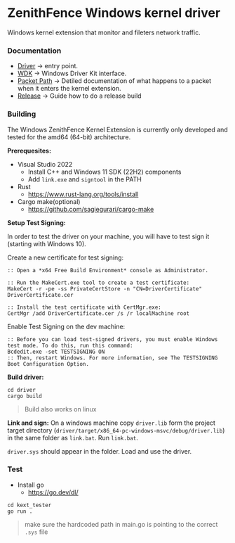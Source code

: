 # ZenithFence Windows kernel driver
Windows kernel extension that monitor and fileters network traffic.

### Documentation 

- [Driver](driver/README.md) -> entry point.
- [WDK](wdk/README.md) -> Windows Driver Kit interface.
- [Packet Path](PacketDoc.md) -> Detiled documentation of what happens to a packet when it enters the kernel extension.
- [Release](release/README.md) -> Guide how to do a release build

### Building

The Windows ZenithFence Kernel Extension is currently only developed and tested for the amd64 (64-bit) architecture.

__Prerequesites:__

- Visual Studio 2022
    - Install C++ and Windows 11 SDK (22H2) components
    - Add `link.exe` and `signtool` in the PATH
- Rust
    - https://www.rust-lang.org/tools/install
- Cargo make(optional)
    - https://github.com/sagiegurari/cargo-make

__Setup Test Signing:__

In order to test the driver on your machine, you will have to test sign it (starting with Windows 10).


Create a new certificate for test signing:

    :: Open a *x64 Free Build Environment* console as Administrator.

    :: Run the MakeCert.exe tool to create a test certificate:
    MakeCert -r -pe -ss PrivateCertStore -n "CN=DriverCertificate" DriverCertificate.cer

    :: Install the test certificate with CertMgr.exe:
    CertMgr /add DriverCertificate.cer /s /r localMachine root


Enable Test Signing on the dev machine:

    :: Before you can load test-signed drivers, you must enable Windows test mode. To do this, run this command:
    Bcdedit.exe -set TESTSIGNING ON
    :: Then, restart Windows. For more information, see The TESTSIGNING Boot Configuration Option.


__Build driver:__

```
cd driver
cargo build
```
> Build also works on linux

__Link and sign:__
On a windows machine copy `driver.lib` form the project target directory (`driver/target/x86_64-pc-windows-msvc/debug/driver.lib`) in the same folder as `link.bat`.
Run `link.bat`.

`driver.sys` should appear in the folder. Load and use the driver.

### Test
- Install go
    - https://go.dev/dl/

```
cd kext_tester
go run .
```

> make sure the hardcoded path in main.go is pointing to the correct `.sys` file
